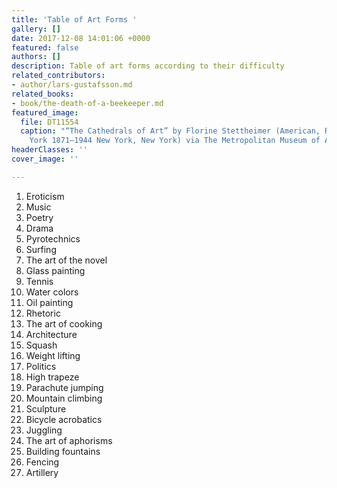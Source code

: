 ```yaml
---
title: 'Table of Art Forms '
gallery: []
date: 2017-12-08 14:01:06 +0000
featured: false
authors: []
description: Table of art forms according to their difficulty
related_contributors:
- author/lars-gustafsson.md
related_books:
- book/the-death-of-a-beekeeper.md
featured_image:
  file: DT11554
  caption: "“The Cathedrals of Art” by Florine Stettheimer (American, Rochester, New
    York 1871–1944 New York, New York) via The Metropolitan Museum of Art"
headerClasses: ''
cover_image: ''

---
```

 1. Eroticism
 2. Music
 3. Poetry
 4. Drama
 5. Pyrotechnics
 6. Surfing
 7. The art of the novel
 8. Glass painting
 9. Tennis
10. Water colors
11. Oil painting
12. Rhetoric
13. The art of cooking
14. Architecture
15. Squash
16. Weight lifting
17. Politics
18. High trapeze
19. Parachute jumping
20. Mountain climbing
21. Sculpture
22. Bicycle acrobatics
23. Juggling
24. The art of aphorisms
25. Building fountains
26. Fencing
27. Artillery